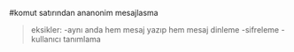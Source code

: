 
#komut satırından ananonim mesajlasma

>eksikler:
>-aynı anda hem mesaj yazıp hem mesaj dinleme
>-sifreleme
>-kullanıcı tanımlama
